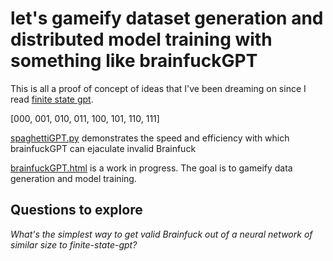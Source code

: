 # let's gameify dataset generation and distributed model training with something like brainfuckGPT
This is all a proof of concept of ideas that I've been dreaming on since I read [finite state gpt](https://colab.research.google.com/drive/1SiF0KZJp75rUeetKOWqpsA8clmHP6jMg?usp=sharing#scrollTo=yseminfTx52k&uniqifier=2).

[000, 001, 010, 011, 100, 101, 110, 111]

[spaghettiGPT.py](./spaghettiGPT.py) demonstrates the speed and efficiency with which brainfuckGPT can ejaculate invalid Brainfuck

[brainfuckGPT.html](./brainfuckGPT.html) is a work in progress.  The goal is to gameify data generation and model training.

## Questions to explore
 *What's the simplest way to get valid Brainfuck out of a neural network of similar size to finite-state-gpt?*